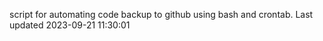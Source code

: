 script for automating code backup to github using bash and crontab. Last updated 2023-09-21 11:30:01
